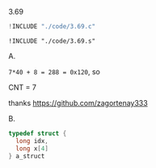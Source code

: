3.69

```c
!INCLUDE "./code/3.69.c"
```

```gas
!INCLUDE "./code/3.69.s"
```

A.

`7*40 + 8 = 288 = 0x120`, so

CNT = 7

thanks https://github.com/zagortenay333

B.

```c
typedef struct {
  long idx,
  long x[4]
} a_struct
```


